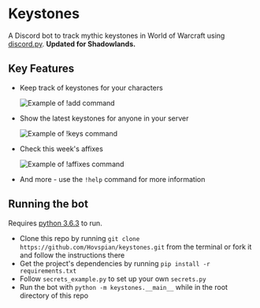 # Keystones
A Discord bot to track mythic keystones in World of Warcraft using [discord.py](https://github.com/Rapptz/discord.py). **Updated for Shadowlands.**

## Key Features

- Keep track of keystones for your characters

    ![Example of !add command](https://imgur.com/gFwM4pv.png)
- Show the latest keystones for anyone in your server

    ![Example of !keys command](https://imgur.com/ui5HxhS.png)
- Check this week's affixes

    ![Example of !affixes command](https://imgur.com/Ls5F0pK.png)
- And more - use the `!help` command for more information

## Running the bot

Requires [python 3.6.3](https://www.python.org/downloads/release/python-363/) to run.

- Clone this repo by running `git clone https://github.com/Hovspian/keystones.git` from the terminal or fork it and follow the instructions there
- Get the project's dependencies by running `pip install -r requirements.txt`
- Follow `secrets_example.py` to set up your own `secrets.py`
- Run the bot with `python -m keystones.__main__` while in the root directory of this repo
